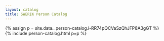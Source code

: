 ```yaml
---
layout: catalog
title: SWERIK Person Catalog
---
```

{% assign p = site.data._person-catalog.i-RR74pQCVaSzQhJFP8A3gGT %}
{% include person-catalog.html p=p %}

